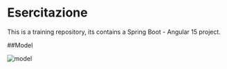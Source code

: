 # Esercitazione
This is a training repository, its contains a Spring Boot - Angular 15 project.

##Model

![model](https://user-images.githubusercontent.com/101976279/230783840-aa715a50-74d9-4906-a961-af49b10fb6f3.PNG)




